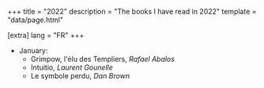 +++
title = "2022"
description = "The books I have read in 2022"
template = "data/page.html"

[extra]
lang = "FR"
+++

* January:
    * Grimpow, l'élu des Templiers, *Rafael Abalos*
    * Intuitio, *Laurent Gounelle*
    * Le symbole perdu, *Dan Brown*

